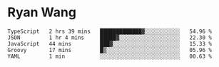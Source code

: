 # Ryan Wang

<!--START_SECTION:waka-->
```text
TypeScript   2 hrs 39 mins   █████████████▓░░░░░░░░░░░   54.96 % 
JSON         1 hr 4 mins     █████▓░░░░░░░░░░░░░░░░░░░   22.30 % 
JavaScript   44 mins         ███▓░░░░░░░░░░░░░░░░░░░░░   15.33 % 
Groovy       17 mins         █▒░░░░░░░░░░░░░░░░░░░░░░░   05.96 % 
YAML         1 min           ░░░░░░░░░░░░░░░░░░░░░░░░░   00.63 % 
```
<!--END_SECTION:waka-->
